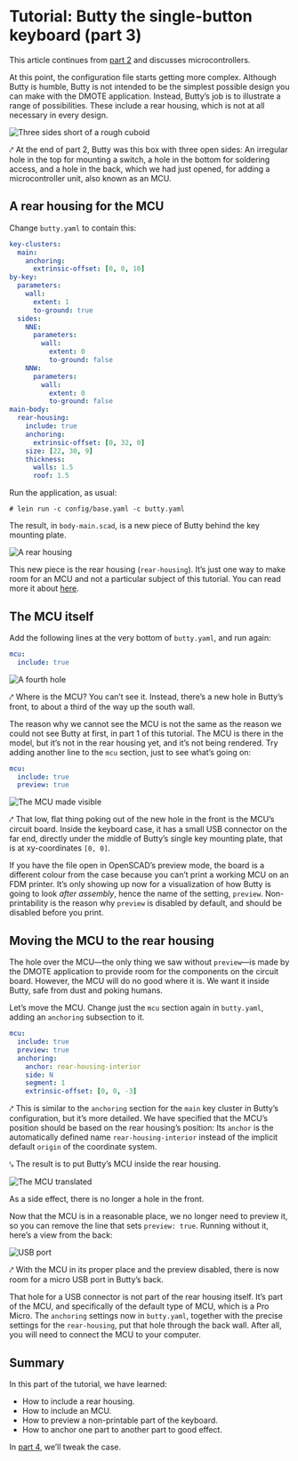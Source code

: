 <!--This document was generated. Edit the source files under “resources/butty”, not this file.-->
# Tutorial: Butty the single-button keyboard (part 3)

This article continues from [part 2](tutorial-1b.md) and discusses
microcontrollers.

At this point, the configuration file starts getting more complex.
Although Butty is humble, Butty is not intended to be the simplest possible
design you can make with the DMOTE application. Instead, Butty’s job is to
illustrate a range of possibilities. These include a rear housing, which is not
at all necessary in every design.

![Three sides short of a rough cuboid](img/butty/open-back-rear.png)

⤤ At the end of part 2, Butty was this box with three open sides: An irregular
hole in the top for mounting a switch, a hole in the bottom for soldering
access, and a hole in the back, which we had just opened, for adding a
microcontroller unit, also known as an MCU.

## A rear housing for the MCU

Change `butty.yaml` to contain this:

```yaml
key-clusters:
  main:
    anchoring:
      extrinsic-offset: [0, 0, 10]
by-key:
  parameters:
    wall:
      extent: 1
      to-ground: true
  sides:
    NNE:
      parameters:
        wall:
          extent: 0
          to-ground: false
    NNW:
      parameters:
        wall:
          extent: 0
          to-ground: false
main-body:
  rear-housing:
    include: true
    anchoring:
      extrinsic-offset: [0, 32, 0]
    size: [22, 30, 9]
    thickness:
      walls: 1.5
      roof: 1.5
```

Run the application, as usual:

`# lein run -c config/base.yaml -c butty.yaml`

The result, in `body-main.scad`, is a new piece of Butty behind the key
mounting plate.

![A rear housing](img/butty/rear-housing.png)

This new piece is the rear housing (`rear-housing`). It’s just one way to make
room for an MCU and not a particular subject of this tutorial. You can read
more it about [here](options-main.md).

## The MCU itself

Add the following lines at the very bottom of `butty.yaml`, and run again:

```yaml
mcu:
  include: true
```

![A fourth hole](img/butty/mcu-1-default.png)

⤤ Where is the MCU? You can’t see it. Instead, there’s a new hole in Butty’s
front, to about a third of the way up the south wall.

The reason why we cannot see the MCU is not the same as the reason we could not
see Butty at first, in part 1 of this tutorial. The MCU is there in the model,
but it’s not in the rear housing yet, and it’s not being rendered. Try adding
another line to the `mcu` section, just to see what’s going on:

```yaml
mcu:
  include: true
  preview: true
```

![The MCU made visible](img/butty/mcu-2-preview.png)

⤤ That low, flat thing poking out of the new hole in the front is the MCU’s
circuit board. Inside the keyboard case, it has a small USB connector on the
far end, directly under the middle of Butty’s single key mounting plate, that
is at xy-coordinates `[0, 0]`.

If you have the file open in OpenSCAD’s preview mode, the board is a different
colour from the case because you can’t print a working MCU on an FDM printer.
It’s only showing up now for a visualization of how Butty is going to look
*after assembly*, hence the name of the setting, `preview`. Non-printability is
the reason why `preview` is disabled by default, and should be disabled before
you print.

## Moving the MCU to the rear housing

The hole over the MCU—the only thing we saw without `preview`—is made by the
DMOTE application to provide room for the components on the circuit board.
However, the MCU will do no good where it is. We want it inside Butty, safe
from dust and poking humans.

Let’s move the MCU. Change just the `mcu` section again in `butty.yaml`, adding
an `anchoring` subsection to it.

```yaml
mcu:
  include: true
  preview: true
  anchoring:
    anchor: rear-housing-interior
    side: N
    segment: 1
    extrinsic-offset: [0, 0, -3]
```

⤤ This is similar to the `anchoring` section for the `main` key cluster in
Butty’s configuration, but it’s more detailed. We have specified that the MCU’s
position should be based on the rear housing’s position: Its `anchor` is the
automatically defined name `rear-housing-interior` instead of the implicit
default `origin` of the coordinate system.

⤥ The result is to put Butty’s MCU inside the rear housing.

![The MCU translated](img/butty/mcu-3-inplace.png)

As a side effect, there is no longer a hole in the front.

Now that the MCU is in a reasonable place, we no longer need to preview it, so
you can remove the line that sets `preview: true`. Running without it, here’s a
view from the back:

![USB port](img/butty/mcu-4-port.png)

⤤ With the MCU in its proper place and the preview disabled, there is now room
for a micro USB port in Butty’s back.

That hole for a USB connector is not part of the rear housing itself. It’s part
of the MCU, and specifically of the default type of MCU, which is a Pro Micro.
The `anchoring` settings now in `butty.yaml`, together with the precise
settings for the `rear-housing`, put that hole through the back wall. After
all, you will need to connect the MCU to your computer.

## Summary

In this part of the tutorial, we have learned:

* How to include a rear housing.
* How to include an MCU.
* How to preview a non-printable part of the keyboard.
* How to anchor one part to another part to good effect.

In [part 4](tutorial-1d.md), we’ll tweak the case.
